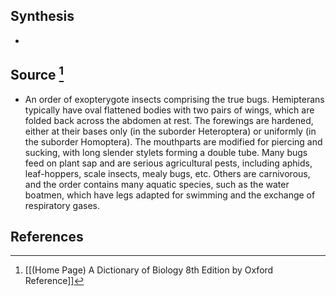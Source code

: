 ## Synthesis
- 
## Source [^1]
- An order of exopterygote insects comprising the true bugs. Hemipterans typically have oval flattened bodies with two pairs of wings, which are folded back across the abdomen at rest. The forewings are hardened, either at their bases only (in the suborder Heteroptera) or uniformly (in the suborder Homoptera). The mouthparts are modified for piercing and sucking, with long slender stylets forming a double tube. Many bugs feed on plant sap and are serious agricultural pests, including aphids, leaf-hoppers, scale insects, mealy bugs, etc. Others are carnivorous, and the order contains many aquatic species, such as the water boatmen, which have legs adapted for swimming and the exchange of respiratory gases.
## References

[^1]: [[(Home Page) A Dictionary of Biology 8th Edition by Oxford Reference]]
